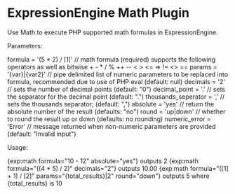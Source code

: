 ExpressionEngine Math Plugin
====

Use Math to execute PHP supported math formulas in ExpressionEngine.

Parameters:

formula = '(5 * 2) / [1]' // math formula (required) supports the following operators as well as bitwise + - * / % ++ -- < > <= => != <> ==
params = '{var}|{var2}' // pipe delimited list of numeric parameters to be replaced into formula, recommended due to use of PHP eval (default: null)
decimals = '2' // sets the number of decimal points (default: "0")
decimal_point = '.' // sets the separator for the decimal point (default: ".")
thousands_seperator = ',' // sets the thousands separator; (default: ",")
absolute = 'yes' // return the absolute number of the result (defaults: "no")
round = 'up|down' // whether to round the result up or down (defaults: no rounding)
numeric_error = 'Error' // message returned when non-numeric parameters are provided (default: "Invalid input")

Usage:

{exp:math formula="10 - 12" absolute="yes"} outputs 2
{exp:math formula="((4 * 5) / 2)" decimals="2"} outputs 10.00
{exp:math formula="([1] + 1) / [2]" params="{total_results}|2" round="down"} outputs 5 where {total_results} is 10
